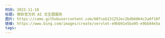 ```yaml
---
时间: 2023-11-18
标题: 微软官方的 AI 文生图服务
图片: https://camo.githubusercontent.com/607ceb131252ec2bdb6064c2a8f10fa055dcd9ad7fe82fc35ff72d48ba502e16/68747470733a2f2f63646e2e6265656b6b612e636f6d2f626c6f67696d672f61737365742f3230323331312f6267323032333131313530352e77656270
链接: https://www.bing.com/images/create/servlet-e9bb91e5ba95-e9bb84e5ad97/1-655835c0d79342a2a9c21795af7a33ad?FORM=GENCRE
tags:
---
```





